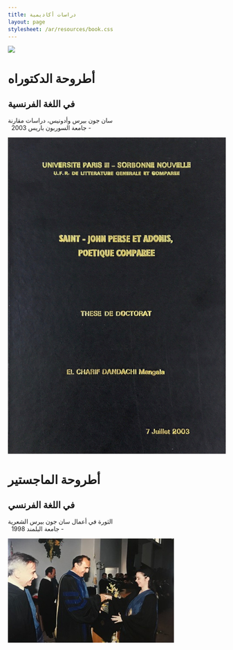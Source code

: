 ```yaml
---
title: دراسات أكاديمية
layout: page
stylesheet: /ar/resources/book.css
---
```


![](/ar/resources/thesis.jpg)

<div class="book_preview_block no_margin">
  <div class="right_half">
    <h1>أطروحة الدكتوراه</h1>
    <h2>في اللغة الفرنسية</h2>
    <p>سان جون بيرس وأدونيس، دراسات مقارنة<br> &nbsp; 2003 جامعة السوربون باريس -</p>
  </div>
  <img class="book_cover" src="resources/thesis_cover.jpg" alt="Book Cover">
</div>


<div class="book_preview_block no_margin">
  <div class="right_half">
    <h1>أطروحة الماجستير</h1>
    <h2>في اللغة الفرنسي</h2>
    <p>الثورة في أعمال سان جون بيرس الشعرية<br> &nbsp; 1998 جامعة البلمند -</p>
  </div>
  <img class="book_cover" src="resources/masters.jpg" alt="Book Cover">
</div>
